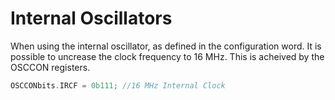 # Internal Oscillators

When using the internal oscillator, as defined in the configuration word. It is possible to uncrease the clock frequency to 16 MHz. This is acheived by the OSCCON registers.

```c
OSCCONbits.IRCF = 0b111; //16 MHz Internal Clock
```
